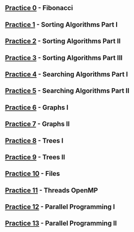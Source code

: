 ## [Practice 0](./Practice%200/) - Fibonacci
## [Practice 1](./Practice%201/) - Sorting Algorithms Part I
## [Practice 2](./Practice%202/) - Sorting Algorithms Part II
## [Practice 3](./Practice%203/) - Sorting Algorithms Part III
## [Practice 4](./Practice%204/) - Searching Algorithms Part I
## [Practice 5](./Practice%205/) - Searching Algorithms Part II
## [Practice 6](./Practice%206/) - Graphs I
## [Practice 7](./Practice%207/) - Graphs II
## [Practice 8](./Practice%208/) - Trees I
## [Practice 9]() - Trees II
## [Practice 10]() - Files
## [Practice 11]() - Threads OpenMP
## [Practice 12]() - Parallel Programming I
## [Practice 13]() - Parallel Programming II